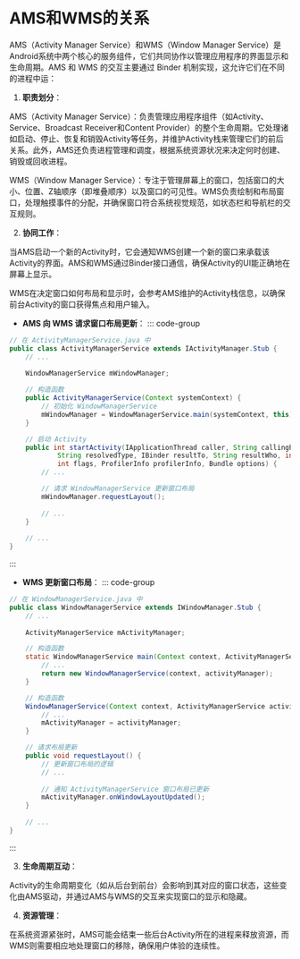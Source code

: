# AMS和WMS的关系

AMS（Activity Manager Service）和WMS（Window Manager Service）是Android系统中两个核心的服务组件，它们共同协作以管理应用程序的界面显示和生命周期。AMS 和 WMS 的交互主要通过 Binder 机制实现，这允许它们在不同的进程中运：

1. **职责划分**：

AMS（Activity Manager Service）：负责管理应用程序组件（如Activity、Service、Broadcast Receiver和Content Provider）的整个生命周期。它处理诸如启动、停止、恢复和销毁Activity等任务，并维护Activity栈来管理它们的前后关系。此外，AMS还负责进程管理和调度，根据系统资源状况来决定何时创建、销毁或回收进程。

WMS（Window Manager Service）：专注于管理屏幕上的窗口，包括窗口的大小、位置、Z轴顺序（即堆叠顺序）以及窗口的可见性。WMS负责绘制和布局窗口，处理触摸事件的分配，并确保窗口符合系统视觉规范，如状态栏和导航栏的交互规则。

2. **协同工作**：

当AMS启动一个新的Activity时，它会通知WMS创建一个新的窗口来承载该Activity的界面。AMS和WMS通过Binder接口通信，确保Activity的UI能正确地在屏幕上显示。

WMS在决定窗口如何布局和显示时，会参考AMS维护的Activity栈信息，以确保前台Activity的窗口获得焦点和用户输入。

- **AMS 向 WMS 请求窗口布局更新**：
::: code-group
``` java
// 在 ActivityManagerService.java 中
public class ActivityManagerService extends IActivityManager.Stub {
    // ...
    
    WindowManagerService mWindowManager;

    // 构造函数
    public ActivityManagerService(Context systemContext) {
        // 初始化 WindowManagerService
        mWindowManager = WindowManagerService.main(systemContext, this);
    }

    // 启动 Activity
    public int startActivity(IApplicationThread caller, String callingPackage, Intent intent,
            String resolvedType, IBinder resultTo, String resultWho, int requestCode,
            int flags, ProfilerInfo profilerInfo, Bundle options) {
        // ...

        // 请求 WindowManagerService 更新窗口布局
        mWindowManager.requestLayout();
        
        // ...
    }
    
    // ...
}

```
:::


- **WMS 更新窗口布局**：
::: code-group
``` java
// 在 WindowManagerService.java 中
public class WindowManagerService extends IWindowManager.Stub {
    // ...
    
    ActivityManagerService mActivityManager;

    // 构造函数
    static WindowManagerService main(Context context, ActivityManagerService activityManager) {
        // ...
        return new WindowManagerService(context, activityManager);
    }

    // 构造函数
    WindowManagerService(Context context, ActivityManagerService activityManager) {
        // ...
        mActivityManager = activityManager;
    }

    // 请求布局更新
    public void requestLayout() {
        // 更新窗口布局的逻辑
        // ...
        
        // 通知 ActivityManagerService 窗口布局已更新
        mActivityManager.onWindowLayoutUpdated();
    }
    
    // ...
}
```
:::

3. **生命周期互动**：

Activity的生命周期变化（如从后台到前台）会影响到其对应的窗口状态，这些变化由AMS驱动，并通过AMS与WMS的交互来实现窗口的显示和隐藏。

4. **资源管理**：

在系统资源紧张时，AMS可能会结束一些后台Activity所在的进程来释放资源，而WMS则需要相应地处理窗口的移除，确保用户体验的连续性。